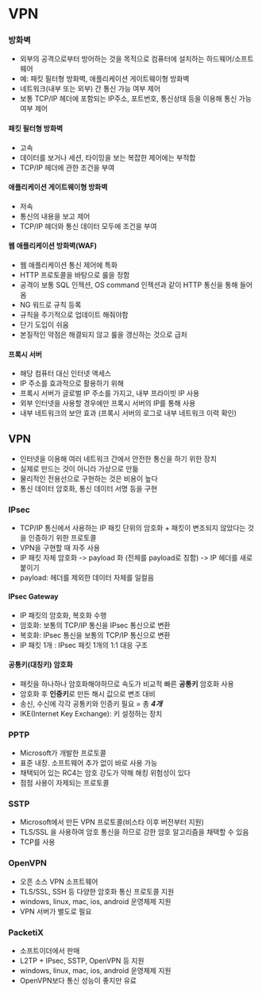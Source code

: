 # VPN

### 방화벽
- 외부의 공격으로부터 방어하는 것을 목적으로 컴퓨터에 설치하는 하드웨어/소프트웨어
- 예: 패킷 필터형 방화벽, 애플리케이션 게이트웨이형 방화벽
- 네트워크(내부 또는 외부) 간 통신 가능 여부 제어
- 보통 TCP/IP 헤더에 포함되는 IP주소, 포트번호, 통신상태 등을 이용해 통신 가능 여부 제어

#### 패킷 필터형 방화벽
- 고속
- 데이터를 보거나 세션, 타이밍을 보는 복잡한 제어에는 부적합
- TCP/IP 헤더에 관한 조건을 부여

#### 애플리케이션 게이트웨이형 방화벽
- 저속
- 통신의 내용을 보고 제어
- TCP/IP 헤더와 통신 데이터 모두에 조건을 부여

#### 웹 애플리케이션 방화벽(WAF)
- 웹 애플리케이션 통신 제어에 특화
- HTTP 프로토콜을 바탕으로 룰을 정함
- 공격이 보통 SQL 인젝션, OS command 인젝션과 같이 HTTP 통신을 통해 들어옴
- NG 워드로 규칙 등록
- 규칙을 주기적으로 업데이트 해줘야함
- 단기 도입이 쉬움
- 본질적인 약점은 해결되지 않고 룰을 갱신하는 것으로 급처

#### 프록시 서버
- 해당 컴퓨터 대신 인터넷 액세스
- IP 주소를 효과적으로 활용하기 위해
- 프록시 서버가 글로벌 IP 주소를 가지고, 내부 프라이빗 IP 사용
- 외부 인터넷을 사용할 경우에만 프록시 서버의 IP를 통해 사용
- 내부 네트워크의 보안 효과 (프록시 서버의 로그로 내부 네트워크 이력 확인)

## VPN
- 인터넷을 이용해 여러 네트워크 간에서 안전한 통신을 하기 위한 장치
- 실제로 만드는 것이 아니라 가상으로 만듦
- 물리적인 전용선으로 구현하는 것은 비용이 높다
- 통신 데이터 암호화, 통신 데이터 서명 등을 구현

### IPsec
- TCP/IP 통신에서 사용하는 IP 패킷 단위의 암호화 + 패킷이 변조되지 않았다는 것을 인증하기 위한 프로토콜
- VPN을 구현할 때 자주 사용
- IP 패킷 자체 암호화 -> payload 화 (전체를 payload로 칭함) -> IP 헤더를 새로 붙이기
- payload: 헤더를 제외한 데이터 자체를 일컬음

#### IPsec Gateway
- IP 패킷의 암호화, 복호화 수행
- 암호화: 보통의 TCP/IP 통신을 IPsec 통신으로 변환
- 복호화: IPsec 통신을 보통의 TCP/IP 통신으로 변환
- IP 패킷 1개 : IPsec 패킷 1개의 1:1 대응 구조

#### 공통키(대칭키) 암호화
- 패킷을 하나하나 암호화해야하므로 속도가 비교적 빠른 **공통키** 암호화 사용
- 암호화 후 **인증키**로 만든 해시 값으로 변조 대비
- 송신, 수신에 각각 공통키와 인증키 필요 = 총 ***4개***
- IKE(Internet Key Exchange): 키 설정하는 장치

### PPTP
- Microsoft가 개발한 프로토콜
- 표준 내장. 소프트웨어 추가 없이 바로 사용 가능
- 채택되어 있는 RC4는 암호 강도가 약해 해킹 위험성이 있다
- 점점 사용이 자제되는 프로토콜

### SSTP
- Microsoft에서 만든 VPN 프로토콜(비스타 이후 버전부터 지원)
- TLS/SSL 을 사용하여 암호 통신을 하므로 강한 암호 알고리즘을 채택할 수 있음
- TCP를 사용

### OpenVPN
- 오픈 소스 VPN 소프트웨어
- TLS/SSL, SSH 등 다양한 암호화 통신 프로토콜 지원
- windows, linux, mac, ios, android 운영체제 지원
- VPN 서버가 별도로 필요

### PacketiX
- 소프트이더에서 판매
- L2TP + IPsec, SSTP, OpenVPN 등 지원
- windows, linux, mac, ios, android 운영체제 지원
- OpenVPN보다 통신 성능이 좋지만 유료